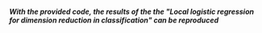 **_With the provided code, the results of the the "Local logistic regression for dimension reduction
in classification" can be reproduced_**
